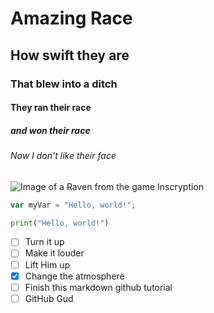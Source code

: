 # Amazing Race
## How swift they are
### That blew into a ditch
#### They ran their race
##### and won their race
###### Now I don't like their face
![Image of a Raven from the game Inscryption](https://static.wikia.nocookie.net/inscryption/images/6/66/Raven.png/revision/latest?cb=20211025014518)
``` javascript
var myVar = "Hello, world!";
```
``` python
print("Hello, world!")
```

- [ ] Turn it up
- [ ] Make it louder
- [ ] Lift Him up
- [X] Change the atmosphere
- [ ] Finish this markdown github tutorial
- [ ] GitHub Gud
